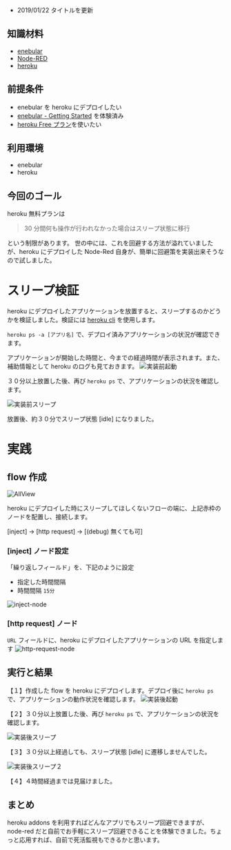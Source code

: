 - 2019/01/22 タイトルを更新

## 知識材料 
- [enebular](https://www.enebular.com/)
- [Node-RED](https://nodered.org/)
- [heroku](https://www.heroku.com/)

## 前提条件
- enebular を heroku にデプロイしたい
- [enebular - Getting Started](https://docs.enebular.com/ja/GetStarted/) を体験済み
- [heroku Free プラン](https://jp.heroku.com/pricing)を使いたい

## 利用環境
- enebular 
- heroku

## 今回のゴール
heroku 無料プランは

>30 分間何も操作が行われなかった場合はスリープ状態に移行

という制限があります。
世の中には、これを回避する方法が溢れていましたが、heroku にデプロイした Node-Red 自身が、簡単に回避策を実装出来そうなので試しました。

# スリープ検証
heroku にデプロイしたアプリケーションを放置すると、スリープするのかどうかを検証しました。検証には [heroku cli](https://devcenter.heroku.com/articles/heroku-cli) を使用します。

`heroku ps -a [アプリ名]` で、デプロイ済みアプリケーションの状況が確認できます。

アプリケーションが開始した時間と、今までの経過時間が表示されます。また、補助情報として heroku のログも見ておきます。
![実装前起動](https://dl.dropboxusercontent.com/s/4tn1p7ls0f9pnv4/190122-01_01.png)

３０分以上放置した後、再び `heroku ps` で、アプリケーションの状況を確認します。

![実装前スリープ](https://dl.dropboxusercontent.com/s/x7ecwtypivvgygu/190122-01_02.png)

放置後、約３０分でスリープ状態 [idle] になりました。

# 実践
## flow 作成
![AllView](https://dl.dropboxusercontent.com/s/yivrr0azj39ehds/190122-01_06.png)

heroku にデプロイした時にスリープしてほしくないフローの端に、上記赤枠のノードを配置し、接続します。

[inject] -> [http request] -> [(debug) 無くても可]

### [inject] ノード設定
「繰り返しフィールド」を、下記のように設定
- 指定した時間間隔
- 時間間隔 `15分`

![inject-node](https://dl.dropboxusercontent.com/s/tz2rpquut4kmq28/190122-01_07.png)

### [http request] ノード
`URL` フィールドに、heroku にデプロイしたアプリケーションの URL を指定します
![http-request-node](https://dl.dropboxusercontent.com/s/a15g6bq0fhdb4l0/190122-01_08.png)

## 実行と結果
【１】作成した flow を heroku にデプロイします。デプロイ後に `heroku ps` で、アプリケーションの動作状況を確認します。
![実装後起動](https://dl.dropboxusercontent.com/s/62egs2g10z8ul3z/190122-01_03.png)

【２】３０分以上放置した後、再び `heroku ps` で、アプリケーションの状況を確認します。

![実装後スリープ](https://dl.dropboxusercontent.com/s/88b4p8ofyn9xtb6/190122-01_04.png)

【３】３０分以上経過しても、スリープ状態 [idle] に遷移しませんでした。

![実装後スリープ２](https://dl.dropboxusercontent.com/s/8sq1b3t23ab8gvf/190122-01_05.png)

【４】４時間経過までは見届けました。

## まとめ
heroku addons を利用すればどんなアプリでもスリープ回避できますが、node-red だと自前でお手軽にスリープ回避できることを体験できました。ちょっと応用すれば、自前で死活監視もできるかと思います。

